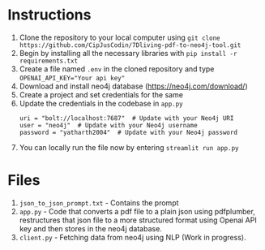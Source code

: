 # Instructions
1. Clone the repository to your local computer using ```git clone https://github.com/CipJusCodin/7Dliving-pdf-to-neo4j-tool.git```
2. Begin by installing all the necessary libraries with ```pip install -r requirements.txt```
3. Create a file named ```.env``` in the cloned repository and  type ```OPENAI_API_KEY="Your api key"```
4. Download and install neo4j database (https://neo4j.com/download/)
5. Create a project and set credentials for the same
6. Update the credentials in the codebase in ```app.py```
   ```
   uri = "bolt://localhost:7687"  # Update with your Neo4j URI
   user = "neo4j"  # Update with your Neo4j username
   password = "yatharth2004"  # Update with your Neo4j password
   ```
7. You can locally run the file now by entering ```streamlit run app.py```


# Files
1. ```json_to_json_prompt.txt``` - Contains the prompt
2. ```app.py``` - Code that converts a pdf file to a plain json using pdfplumber, restructures that json file to a more structured format using Openai API key and then stores in the neo4j database.
3. ```client.py``` - Fetching data from neo4j using NLP (Work in progress).
